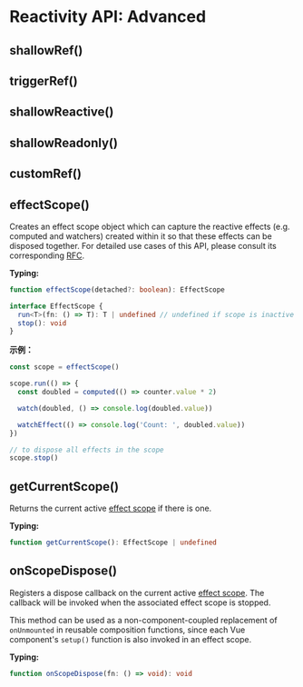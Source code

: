 # Reactivity API: Advanced

## shallowRef()

## triggerRef()

## shallowReactive()

## shallowReadonly()

## customRef()

## effectScope()

Creates an effect scope object which can capture the reactive effects (e.g. computed and watchers) created within it so that these effects can be disposed together. For detailed use cases of this API, please consult its corresponding [RFC](https://github.com/vuejs/rfcs/blob/master/active-rfcs/0041-reactivity-effect-scope.md).

**Typing:**

```ts
function effectScope(detached?: boolean): EffectScope

interface EffectScope {
  run<T>(fn: () => T): T | undefined // undefined if scope is inactive
  stop(): void
}
```

**示例：**

```js
const scope = effectScope()

scope.run(() => {
  const doubled = computed(() => counter.value * 2)

  watch(doubled, () => console.log(doubled.value))

  watchEffect(() => console.log('Count: ', doubled.value))
})

// to dispose all effects in the scope
scope.stop()
```

## getCurrentScope()

Returns the current active [effect scope](#effectscope) if there is one.

**Typing:**

```ts
function getCurrentScope(): EffectScope | undefined
```

## onScopeDispose()

Registers a dispose callback on the current active [effect scope](#effectscope). The callback will be invoked when the associated effect scope is stopped.

This method can be used as a non-component-coupled replacement of `onUnmounted` in reusable composition functions, since each Vue component's `setup()` function is also invoked in an effect scope.

**Typing:**

```ts
function onScopeDispose(fn: () => void): void
```
